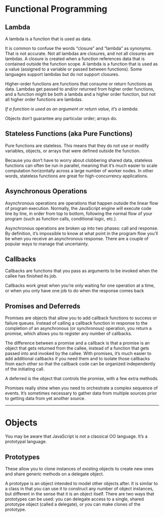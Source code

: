 # Functional Programming

## Lambda

A lambda is a function that is used as data.

It is common to confuse the words “closure” and “lambda” as synonyms. That is not accurate. Not all lambdas are closures, and not all closures are lambdas. A closure is created when a function references data that is contained outside the function scope. A lambda is a function that is used as a value (assigned to a variable or passed between functions). Some languages support lambdas but do not support closures.

Higher-order functions are functions that consume or return functions as data. Lambdas get passed to and/or returned from higher order functions, and a function might be both a lambda and a higher order function, but not all higher order functions are lambdas.

*If a function is used as an argument or return value, it’s a lambda.*

Objects don’t guarantee any particular order; arrays do.

## Stateless Functions (aka Pure Functions)

Pure functions are stateless. This means that they do not use or modify variables, objects, or arrays that were defined outside the function.

Because you don’t have to worry about clobbering shared data, stateless functions can often be run in parallel, meaning that it’s much easier to scale computation horizontally across a large number of worker nodes. In other words, stateless functions are great for high-concurrency applications.

## Asynchronous Operations

Asynchronous operations are operations that happen outside the linear flow of program execution. Normally, the JavaScript engine will execute code line by line, in order from top to bottom, following the normal flow of your program (such as function calls, conditional logic, etc.).

Asynchronous operations are broken up into two phases: call and response. By definition, it’s impossible to know at what point in the program flow you’ll be when you receive an asynchronous response. There are a couple of popular ways to manage that uncertainty.

## Callbacks

Callbacks are functions that you pass as arguments to be invoked when the callee has finished its job.

Callbacks work great when you’re only waiting for one operation at a time, or when you only have one job to do when the response comes back

## Promises and Deferreds

Promises are objects that allow you to add callback functions to success or failure queues. Instead of calling a callback function in response to the completion of an asynchronous (or synchronous) operation, you return a promise, which allows you to register any number of callbacks.

The difference between a promise and a callback is that a promise is an object that gets returned from the callee, instead of a function that gets passed into and invoked by the callee. With promises, it’s much easier to add additional callbacks if you need them and to isolate those callbacks from each other so that the callback code can be organized independently of the initiating call.

A deferred is the object that controls the promise, with a few extra methods.

Promises really shine when you need to orchestrate a complex sequence of events. It’s sometimes necessary to gather data from multiple sources prior to getting data from yet another source.

---

# Objects

You may be aware that JavaScript is not a classical OO language. It’s a prototypal language.

## Prototypes

These allow you to clone instances of existing objects to create new ones and share generic methods on a delegate object.

A prototype is an object intended to model other objects after. It is similar to a class in that you can use it to construct any number of object instances, but different in the sense that it is an object itself. There are two ways that prototypes can be used: you can delegate access to a single, shared prototype object (called a delegate), or you can make clones of the prototype.
